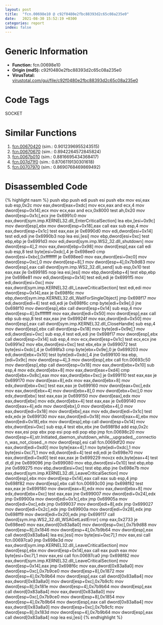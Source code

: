 ```yaml
---
layout: post
title:  "fcn.00698e10 @ c92f0480e2fbc88393d2c65c08a235e0"
date:   2021-08-30 15:52:19 +0300
categories: report
index: false
---
```


# Generic Information
- **Function:** fcn.00698e10
- **Origin (md5):** c92f0480e2fbc88393d2c65c08a235e0
- **VirusTotal:** [virustotal.com/gui/file/c92f0480e2fbc88393d2c65c08a235e0][virustotal_ref]

# Code Tags
<span class="tag" id="SOCKET">SOCKET</span>


# Similar Functions

1. [fcn.00670420][similar_1_ref] (sim.: 0.9012396955243515)
2. [fcn.00670670][similar_2_ref] (sim.: 0.8942264572845824)
3. [fcn.0067b010][similar_3_ref] (sim.: 0.8816695434368417)
4. [fcn.007d71f0][similar_4_ref] (sim.: 0.8706119130301618)
5. [fcn.00707970][similar_5_ref] (sim.: 0.8690768469869492)


# Disassembled Code

{% highlight nasm %}
push ebp
push edi
push esi
push ebx
mov esi,eax
sub esp,0x2c
mov eax,dword[eax+0xdc]
mov ecx,eax
and ecx,4
mov dword[esp+0x14],ecx
mov ecx,eax
and ecx,0x8000
test ah,0x20
mov dword[esp+0x1c],ecx
jne 0x6991c0
mov eax,dword[sym.imp.KERNEL32.dll_EnterCriticalSection]
lea ebx,[esi+0x9c]
mov dword[esp],ebx
mov dword[esp+0x18],eax
call eax
sub esp,4
mov eax,dword[esp+0x1c]
test eax,eax
je 0x6990d0
mov edi,dword[esi+0x14]
test edi,edi
jne 0x6990b3
nop
lea esi,[esi]
mov ebp,dword[esi+0xc]
test ebp,ebp
je 0x6991d3
mov edi,dword[sym.imp.WS2_32.dll_shutdown]
mov dword[esp+4],2
mov eax,dword[ebp+0x98]
mov dword[esp],eax
call edi
sub esp,8
test byte[esi+0xdc],4
je 0x698ee0
cmp dword[esi+0xbc],0xffffffff
je 0x698ee0
mov eax,dword[esi+0xc0]
mov dword[esp+0xc],0
mov dword[esp+8],1
mov dword[esp+4],0x7b9d83
mov dword[esp],eax
call dword[sym.imp.WS2_32.dll_send]
sub esp,0x10
test eax,eax
jle 0x699185
nop
lea esi,[esi]
mov ebp,dword[ebp+4]
test ebp,ebp
jne 0x698e81
mov edi,dword[esp+0x14]
test edi,edi
je 0x6991f5
mov edi,dword[esi+0xc]
mov eax,dword[sym.imp.KERNEL32.dll_LeaveCriticalSection]
test edi,edi
mov dword[esp+0x14],eax
je 0x698f6c
mov ebp,dword[sym.imp.KERNEL32.dll_WaitForSingleObject]
jmp 0x698f17
mov edi,dword[edi+4]
test edi,edi
je 0x698f6c
cmp byte[edi+0x9e],0
jne 0x698f10
mov dword[esp],ebx
call dword[esp+0x14]
sub esp,4
mov dword[esp+4],0xffffffff
mov eax,dword[edi+0x50]
mov dword[esp],eax
call ebp
sub esp,8
test eax,eax
jne 0x69924f
mov eax,dword[edi+0x50]
mov dword[esp],eax
call dword[sym.imp.KERNEL32.dll_CloseHandle]
sub esp,4
mov dword[esp],ebx
call dword[esp+0x18]
mov byte[edi+0x9e],1
mov edi,dword[esi+0xc]
sub esp,4
test edi,edi
jne 0x698f17
mov dword[esp],ebx
call dword[esp+0x14]
sub esp,4
mov ecx,dword[esp+0x1c]
test ecx,ecx
jne 0x6991e2
mov ebx,dword[esi+0xc]
test ebx,ebx
je 0x699072
test byte[esi+0xdc],4
je 0x698fa3
cmp byte[ebx+0x9e],0
je 0x699203
mov edi,dword[ebx+0x10]
test byte[edi+0xdc],4
jne 0x699100
lea ebp,[edi+0x9c]
mov dword[esp+4],3
mov dword[esp],ebx
call fcn.00693c50
mov dword[esp],ebp
call dword[esp+0x18]
mov eax,dword[ebx+0x10]
sub esp,4
mov edx,dword[ebx+8]
mov eax,dword[eax+0xd4]
cmp dword[ebx+0x8c],eax
mov eax,dword[ebx+0xc]
je 0x699110
test eax,eax
je 0x699170
mov dword[eax+8],edx
mov eax,dword[ebx+8]
mov edx,dword[ebx+0xc]
test eax,eax
je 0x699160
mov dword[eax+0xc],edx
mov eax,dword[ebx+4]
mov dword[ebx+8],0
mov dword[ebx+0xc],0
mov edx,dword[ebx]
test eax,eax
je 0x699150
mov dword[eax],edx
mov eax,dword[ebx]
mov edx,dword[ebx+4]
test eax,eax
je 0x699140
mov dword[eax+4],edx
mov dword[ebx],0
mov dword[ebx+4],0
mov eax,dword[edi+0x18]
mov dword[ebx],eax
mov edx,dword[edi+0x1c]
test edx,edx
je 0x699130
mov eax,dword[edi+0x18]
mov dword[eax+4],ebx
mov dword[edi+0x18],ebx
mov dword[esp],ebp
call dword[esp+0x14]
mov ebx,dword[esi+0xc]
sub esp,4
test ebx,ebx
jne 0x698f8d
add esp,0x2c
mov eax,esi
pop ebx
pop esi
pop edi
pop ebp
jmp fcn.00698c20
mov dword[esp+4],str.Initiated_daemon_shutdown_while__upgraded__connection_was_not_closed._n
mov dword[esp],esi
call fcn.0069df20
mov eax,dword[edi+0xd0]
mov byte[eax+4],1
mov byte[edi+0xdc],1
mov byte[esi+0xc7],1
mov edi,dword[edi+4]
test edi,edi
je 0x698e70
mov eax,dword[edi+0xd0]
test eax,eax
je 0x699229
movzx edx,byte[eax+4]
test dl,dl
jne 0x699096
jmp 0x699080
mov ebp,dword[esi+0x10]
test ebp,ebp
jne 0x699275
mov ebp,dword[esi+0xc]
test ebp,ebp
jne 0x698e7b
mov eax,dword[sym.imp.KERNEL32.dll_LeaveCriticalSection]
mov dword[esp],ebx
mov dword[esp+0x14],eax
call eax
sub esp,4
jmp 0x698f82
mov dword[esp],ebx
call fcn.00693c00
jmp 0x698f82
test eax,eax
je 0x699180
mov dword[eax+8],edx
mov eax,dword[ebx+8]
mov edx,dword[ebx+0xc]
test eax,eax
jne 0x699007
mov dword[edi+0x24],edx
jmp 0x69900a
mov dword[edi+0x1c],ebx
jmp 0x69905a
mov dword[edi+0xc],edx
jmp 0x699037
mov dword[edi+8],edx
jmp 0x699027
mov dword[edi+0x2c],edx
jmp 0x69900a
mov dword[edi+0x28],edx
jmp 0x698ff9
mov dword[edi+0x20],edx
jmp 0x699117
call dword[sym.imp.WS2_32.dll_WSAGetLastError]
cmp eax,0x2733
je 0x698ee0
mov eax,dword[0x83a8a0]
mov dword[esp+0xc],0x7b9d88
mov dword[esp+8],0x1846
mov dword[esp+4],0x7b9b64
mov dword[esp],eax
call dword[0x83a8a4]
lea esi,[esi]
mov byte[esi+0xc7],1
mov eax,esi
call fcn.00697ca0
jmp 0x698e3d
mov eax,dword[sym.imp.KERNEL32.dll_LeaveCriticalSection]
mov dword[esp],ebx
mov dword[esp+0x14],eax
call eax
push eax
mov byte[esi+0xc7],1
mov eax,esi
call fcn.00697ca0
jmp 0x698f82
mov eax,dword[sym.imp.KERNEL32.dll_LeaveCriticalSection]
mov dword[esp+0x14],eax
jmp 0x698f6c
mov eax,dword[0x83a8a0]
mov dword[esp+0xc],0x7b9ce0
mov dword[esp+8],0x1872
mov dword[esp+4],0x7b9b64
mov dword[esp],eax
call dword[0x83a8a4]
mov eax,dword[0x83a8a0]
mov dword[esp+0xc],0x7b9cfc
mov dword[esp+8],0x181e
mov dword[esp+4],0x7b9b64
mov dword[esp],eax
call dword[0x83a8a4]
mov eax,dword[0x83a8a0]
mov dword[esp+0xc],0x7b9ce0
mov dword[esp+8],0x1854
mov dword[esp+4],0x7b9b64
mov dword[esp],eax
call dword[0x83a8a4]
mov eax,dword[0x83a8a0]
mov dword[esp+0xc],0x7b9cfc
mov dword[esp+8],0x183d
mov dword[esp+4],0x7b9b64
mov dword[esp],eax
call dword[0x83a8a4]
nop
lea esi,[esi]
{% endhighlight %}


[similar_1_ref]: /report/fcn.00670420@c92f0480e2fbc88393d2c65c08a235e0
[similar_2_ref]: /report/fcn.00670670@c92f0480e2fbc88393d2c65c08a235e0
[similar_3_ref]: /report/fcn.0067b010@c92f0480e2fbc88393d2c65c08a235e0
[similar_4_ref]: /report/fcn.007d71f0@a5905e3c253c25bbaf727a1a18fe8ed1
[similar_5_ref]: /report/fcn.00707970@a5905e3c253c25bbaf727a1a18fe8ed1
[virustotal_ref]: https://www.virustotal.com/gui/file/c92f0480e2fbc88393d2c65c08a235e0